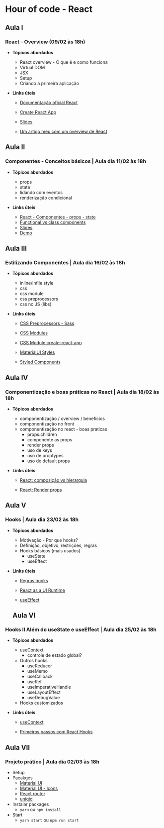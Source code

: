 # Hour of code - React

## Aula I

### React - Overview (09/02 às 18h)

- **Tópicos abordados**

  - React overview - O que é e como funciona
  - Virtual DOM
  - JSX
  - Setup
  - Criando a primeira aplicação

- **Links úteis**

  - [Documentação oficial React](https://reactjs.org/)

  - [Create React App](https://create-react-app.dev/docs/getting-started/)

  - [Slides](https://docs.google.com/presentation/d/1j2djR0lMA_QsbnhNYxBSfi80TwkfCjiNBSE4yfrXmyI/edit?usp=sharing)

  - [Um artigo meu com um overview de React](https://ramonprata.medium.com/react-por-que-consider%C3%A1-lo-no-seu-projeto-e97105cf7234)

## Aula II

### Componentes - Conceitos básicos | Aula dia 11/02 às 18h

- **Tópicos abordados**

  - props
  - state
  - lidando com eventos
  - renderização condicional

- **Links úteis**
  - [React - Componentes - props - state](https://www.taniarascia.com/getting-started-with-react/)
  - [Functional vs class components](https://reactjs.org/docs/components-and-props.html#function-and-class-components)
  - [Slides](https://docs.google.com/presentation/d/1j2djR0lMA_QsbnhNYxBSfi80TwkfCjiNBSE4yfrXmyI/edit?usp=sharing)
  - [Demo](https://github.com/ramonprata/hour-of-code-edicao-III/tree/aula-II-components)

## Aula III

### Estilizando Componentes | Aula dia 16/02 às 18h

- **Tópicos abordados**

  - inline/infile style
  - css
  - css module
  - css preprocessors
  - css no JS (libs)

- **Links úteis**

  - [CSS Preprocessors - Sass](https://create-react-app.dev/docs/adding-a-sass-stylesheet/)

  - [CSS Modules](https://css-tricks.com/css-modules-part-1-need/#:~:text=According%20to%20the%20repo%2C%20CSS,are%20scoped%20locally%20by%20default.&text=CSS%20Modules%20takes%20a%20different,a%20JavaScript%20file%2C%20like%20index.)

  - [CSS Module create-react-app](http://create-react-app.dev/docs/adding-a-css-modules-stylesheet/)

  - [MaterialUI Styles](https://material-ui.com/styles/basics/#material-ui-styles)

  - [Styled Components](https://styled-components.com/)

## Aula IV

### Componentização e boas práticas no React | Aula dia 18/02 às 18h

- **Tópicos abordados**

  - componentização / overview / benefícios
  - componentização no front
  - componentização no react - boas praticas
    - props.children
    - componente as props
    - render props
    - uso de keys
    - uso de proptypes
    - uso de default props

- **Links úteis**

  - [React: composição vs hierarquia](https://reactjs.org/docs/composition-vs-inheritance.html#gatsby-focus-wrapper)

  - [React: Render props](https://reactjs.org/docs/render-props.html#gatsby-focus-wrapper)

## Aula V

### Hooks | Aula dia 23/02 às 18h

- **Tópicos abordados**
  - Motivação - Por que hooks?
  - Definição, objetivo, restrições, regras
  - Hooks básicos (mais usados)
    - useState
    - useEffect
- **Links úteis**

  - [Regras hooks](https://reactjs.org/docs/hooks-rules.html)

  - [React as a UI Runtime](https://overreacted.io/react-as-a-ui-runtime/)

  - [useEffect](https://overreacted.io/a-complete-guide-to-useeffect/)

  ## Aula VI

### Hooks II Além do useState e useEffect | Aula dia 25/02 às 18h

- **Tópicos abordados**
  - useContext
    - controle de estado global?
  - Outros hooks
    - useReducer
    - useMemo
    - useCallback
    - useRef
    - useImperativeHandle
    - useLayoutEffect
    - useDebugValue
  - Hooks customizados
- **Links úteis**

  - [useContext](https://reactjs.org/docs/hooks-reference.html#usecontext)

  - [Primeiros passos com React Hooks](https://medium.com/@devjpnobrega/primeiros-passos-com-react-hooks-usememo-e-usecallback-13d54da4f9ba)

## Aula VII

### Projeto prático | Aula dia 02/03 às 18h

- Setup
- Pacakges
  - [Material UI](https://material-ui.com/)
  - [Material UI - Icons](h@material-ui/icons)
  - [React router](https://reactrouter.com/web/guides/quick-start)
  - [uniqid](https://www.npmjs.com/package/uniqid)
- Instalar packages
  - `yarn` ou `npm install`
- Start
  - `yarn start` ou `npm run start`
